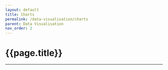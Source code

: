 ```yaml
---
layout: default
title: Charts
permalink: /data-visualisation/charts
parent: Data Visualisation
nav_order: 2
---
```


# {{page.title}}

---
